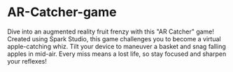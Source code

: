 # AR-Catcher-game
Dive into an augmented reality fruit frenzy with this "AR Catcher" game! Created using Spark Studio, this game challenges you to become a virtual apple-catching whiz. Tilt your device to maneuver a basket and snag falling apples in mid-air. Every miss means a lost life, so stay focused and sharpen your reflexes!

